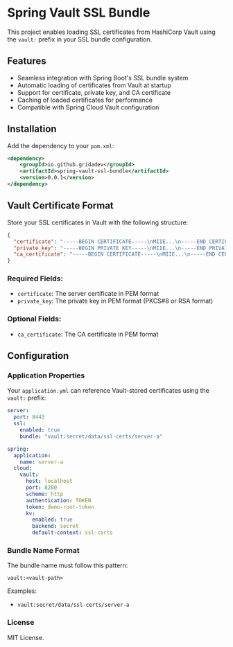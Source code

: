 # Spring  Vault SSL Bundle

This project enables loading SSL certificates from HashiCorp Vault using the `vault:` prefix in your SSL bundle configuration.

## Features

- Seamless integration with Spring Boot's SSL bundle system
- Automatic loading of certificates from Vault at startup
- Support for certificate, private key, and CA certificate
- Caching of loaded certificates for performance
- Compatible with Spring Cloud Vault configuration

## Installation

Add the dependency to your `pom.xml`:

```xml
<dependency>
    <groupId>io.github.gridadev</groupId>
    <artifactId>spring-vault-ssl-bundle</artifactId>
    <version>0.0.1</version>
</dependency>
```

## Vault Certificate Format

Store your SSL certificates in Vault with the following structure:

```json
{
  "certificate": "-----BEGIN CERTIFICATE-----\nMIIE...\n-----END CERTIFICATE-----",
  "private_key": "-----BEGIN PRIVATE KEY-----\nMIIE...\n-----END PRIVATE KEY-----",
  "ca_certificate": "-----BEGIN CERTIFICATE-----\nMIIE...\n-----END CERTIFICATE-----"
}
```

### Required Fields:
- `certificate`: The server certificate in PEM format
- `private_key`: The private key in PEM format (PKCS#8 or RSA format)

### Optional Fields:
- `ca_certificate`: The CA certificate in PEM format

## Configuration

### Application Properties

Your `application.yml` can reference Vault-stored certificates using the `vault:` prefix:

```yaml
server:
  port: 8443
  ssl:
    enabled: true
    bundle: "vault:secret/data/ssl-certs/server-a"

spring:
  application:
    name: server-a
  cloud:
    vault:
      host: localhost
      port: 8200
      scheme: http
      authentication: TOKEN
      token: demo-root-token
      kv:
        enabled: true
        backend: secret
        default-context: ssl-certs
```

### Bundle Name Format

The bundle name must follow this pattern:
```
vault:<vault-path>
```

Examples:
- `vault:secret/data/ssl-certs/server-a`


### License
MIT License.




